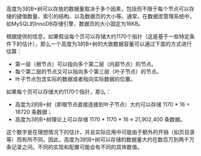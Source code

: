 高度为3的B+树可以存放的数据量取决于多个因素，包括但不限于每个节点可以存储的键值数量、索引的结构、以及数据页的大小等。通常，在数据库管理系统中，如MySQL的InnoDB存储引擎，数据页的大小固定为16KB。

根据提供的信息，如果假设每个页可以存储大约1170个指针（这是基于一些特定条件下的估计），那么一个高度为3的B+树的大致数据容量可以通过下面的方式进行估算：

- 第一层（根节点）可以指向多个第二层（内部节点）的节点。
- 每个第二层的节点又可以指向多个第三层（叶子节点）的节点。
- 叶子节点包含实际的数据或者指向实际数据的位置。

如果每个页可以存储大约1170个指针，那么：

- 高度为2的B+树（即根节点直接连接到叶子节点）大约可以存储 1170 * 16 = 18720 条数据；
- 高度为3的B+树理论上可以存储 1170 * 1170 * 16 ≈ 21,902,400 条数据。

这个数字是在理想情况下的估计，并且实际应用中可能由于额外的开销（如页目录等）而有所不同。因此，高度为3的B+树可以存储的数据量大约在数百万到两千万条记录之间。不同的实现和配置可能会有不同的具体数值。